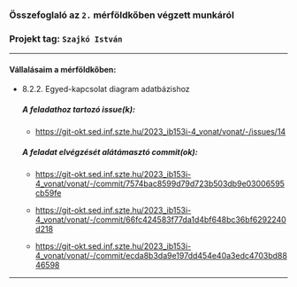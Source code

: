 ### Összefoglaló az `2.` mérföldkőben végzett munkáról

### Projekt tag: `Szajkó István`

___

#### Vállalásaim a mérföldkőben: 

 - 8.2.2. Egyed-kapcsolat diagram adatbázishoz

    ##### A feladathoz tartozó issue(k):

     - https://git-okt.sed.inf.szte.hu/2023_ib153i-4_vonat/vonat/-/issues/14

    ##### A feladat elvégzését alátámasztó commit(ok):

     - https://git-okt.sed.inf.szte.hu/2023_ib153i-4_vonat/vonat/-/commit/7574bac8599d79d723b503db9e03006595cb59fe

     - https://git-okt.sed.inf.szte.hu/2023_ib153i-4_vonat/vonat/-/commit/66fc424583f77da1d4bf648bc36bf6292240d218

     - https://git-okt.sed.inf.szte.hu/2023_ib153i-4_vonat/vonat/-/commit/ecda8b3da9e197dd454e40a3edc4703bd8846598

___
